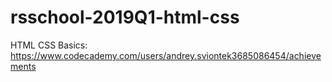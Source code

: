 # rsschool-2019Q1-html-css
HTML CSS Basics: https://www.codecademy.com/users/andrey.sviontek3685086454/achievements
